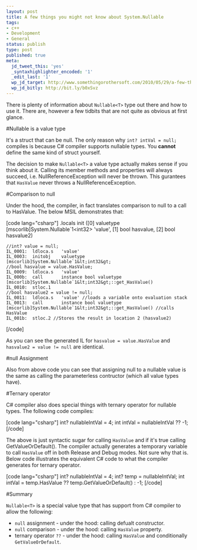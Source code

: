 ```yaml
---
layout: post
title: A few things you might not know about System.Nullable
tags:
- c++
- Development
- General
status: publish
type: post
published: true
meta:
  jd_tweet_this: 'yes'
  _syntaxhighlighter_encoded: '1'
  _edit_last: '1'
  wp_jd_target: http://www.somethingorothersoft.com/2010/05/29/a-few-things-you-might-not-know-about-system-nullable/
  wp_jd_bitly: http://bit.ly/b0xSvz
---
```

There is plenty of information about `Nullable<T>` type out there and how to use it. There are, however a few tidbits that are not quite as obvious at first glance.    

#Nullable<T> is a value type

It's a struct that can be null. The only reason why `int? intVal = null;` compiles is because C# compiler supports nullable types. You **cannot** define the same kind of struct yourself. 

The decision to make `Nullable<T>` a value type actually makes sense if you think about it. Calling its member methods and properties will always succeed, i.e. NullReferenceException will never be thrown. This gurantees that `HasValue` never throws a NullReferenceException.

#Comparison to null

Under the hood, the compiler, in fact translates comparison to null to a call to HasValue. The below MSIL demonstrates that:

<div>
[code lang="csharp"]
	.locals init ([0] valuetype [mscorlib]System.Nullable`1&lt;int32&gt; 'value',
		   [1] bool hasvalue,
		   [2] bool hasvalue2)

	//int? value = null;
	IL_0001:  ldloca.s   'value'
	IL_0003:  initobj    valuetype [mscorlib]System.Nullable`1&lt;int32&gt;
	//bool hasvalue = value.HasValue;
	IL_0009:  ldloca.s   'value'
	IL_000b:  call       instance bool valuetype [mscorlib]System.Nullable`1&lt;int32&gt;::get_HasValue()
	IL_0010:  stloc.1
	//bool hasvalue2 = value != null;
	IL_0011:  ldloca.s   'value' //loads a variable onto evaluation stack
	IL_0013:  call       instance bool valuetype [mscorlib]System.Nullable`1&lt;int32&gt;::get_HasValue() //calls HasValue
	IL_001b:  stloc.2 //Stores the result in location 2 (hasvalue2)
[/code]
</div>

As you can see the generated IL for `hasvalue = value.HasValue` and `hasvalue2 = value != null` are identical.  

#null Assignment

Also from above code you can see that assigning null to a nullable value is the same as calling the parameterless contructor (which all value types have).  

#Ternary operator

C# compiler also does special things with ternary operator for nullable types. The following code compiles:

<div>
[code lang="csharp"]
int? nullableIntVal = 4;
int intVal = nullableIntVal ?? -1;
[/code]
</div>

The above is just syntactic sugar for calling `HasValue` and if it's true calling GetValueOrDefault(). The compiler actually generates a temporary variable to call `HasValue` off in both Release and Debug modes. Not sure why that is. Below code illustrates the equivalent C# code to what the compiler generates for ternary operator.

<div>
[code lang="csharp"]
int? nullableIntVal = 4;
int? temp = nullableIntVal;
int intVal = temp.HasValue ?? temp.GetValueOrDefault() : -1;
[/code]
</div>

#Summary

`Nullable<T>` is a special value type that has support from C# compiler to allow the following:

* `null` assignment  - under the hood: calling defualt constructor.
* `null` comparison - under the hood: calling `HasValue` property.
* ternary operator `??` - under the hood: calling `HasValue` and conditionally `GetValueOrDefault`.
